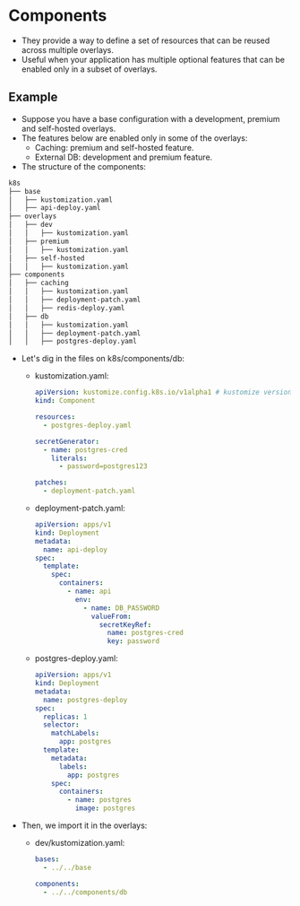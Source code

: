 # Components

- They provide a way to define a set of resources that can be reused across multiple overlays.
- Useful when your application has multiple optional features that can be enabled only in a subset of overlays.

## Example

- Suppose you have a base configuration with a development, premium and self-hosted overlays.
- The features below are enabled only in some of the overlays:
  - Caching: premium and self-hosted feature.
  - External DB: development and premium feature.
- The structure of the components:

```bash
k8s
├── base
│   ├── kustomization.yaml
│   ├── api-deploy.yaml
├── overlays
│   ├── dev
│   │   ├── kustomization.yaml
│   ├── premium
│   │   ├── kustomization.yaml
│   ├── self-hosted
│   │   ├── kustomization.yaml
├── components
│   ├── caching
│   │   ├── kustomization.yaml
│   │   ├── deployment-patch.yaml
│   │   ├── redis-deploy.yaml
│   ├── db
│   │   ├── kustomization.yaml
│   │   ├── deployment-patch.yaml
│   │   ├── postgres-deploy.yaml
```

- Let's dig in the files on k8s/components/db:

  - kustomization.yaml:

    ```yaml
    apiVersion: kustomize.config.k8s.io/v1alpha1 # kustomize version different for components
    kind: Component

    resources:
      - postgres-deploy.yaml

    secretGenerator:
      - name: postgres-cred
        literals:
          - password=postgres123

    patches:
      - deployment-patch.yaml
    ```

  - deployment-patch.yaml:

    ```yaml
    apiVersion: apps/v1
    kind: Deployment
    metadata:
      name: api-deploy
    spec:
      template:
        spec:
          containers:
            - name: api
              env:
                - name: DB_PASSWORD
                  valueFrom:
                    secretKeyRef:
                      name: postgres-cred
                      key: password
    ```

  - postgres-deploy.yaml:

    ```yaml
    apiVersion: apps/v1
    kind: Deployment
    metadata:
      name: postgres-deploy
    spec:
      replicas: 1
      selector:
        matchLabels:
          app: postgres
      template:
        metadata:
          labels:
            app: postgres
        spec:
          containers:
            - name: postgres
              image: postgres
    ```

- Then, we import it in the overlays:

  - dev/kustomization.yaml:

    ```yaml
    bases:
      - ../../base

    components:
      - ../../components/db
    ```

